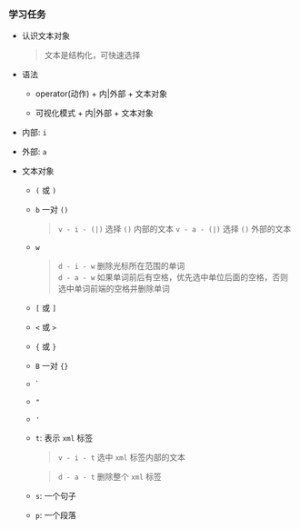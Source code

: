 ### 学习任务

- 认识文本对象

  > 文本是结构化，可快速选择

- 语法

    - operator(动作) + 内|外部 + 文本对象

    - 可视化模式 + 内|外部 + 文本对象

- 内部: `i`

- 外部: `a`

- 文本对象

    - `(` 或 `)` 
    
    - `b` 一对 `()`
      
      > `v - i - (|)` 选择 `()` 内部的文本
        `v - a - (|)` 选择 `()` 外部的文本

    - `w` 

      > `d - i - w` 删除光标所在范围的单词  
        `d - a - w` 如果单词前后有空格，优先选中单位后面的空格，否则选中单词前端的空格并删除单词

    - `[` 或 `]`

    - `<` 或 `>`

    - `{` 或 `}` 
    
    - `B` 一对 `{}`

    - `

    - `"`

    - `'`
    - `t`: 表示 `xml` 标签

      > `v - i - t` 选中 `xml` 标签内部的文本

      > `d - a - t` 删除整个 `xml` 标签

    - `s`: 一个句子

    - `p`: 一个段落





